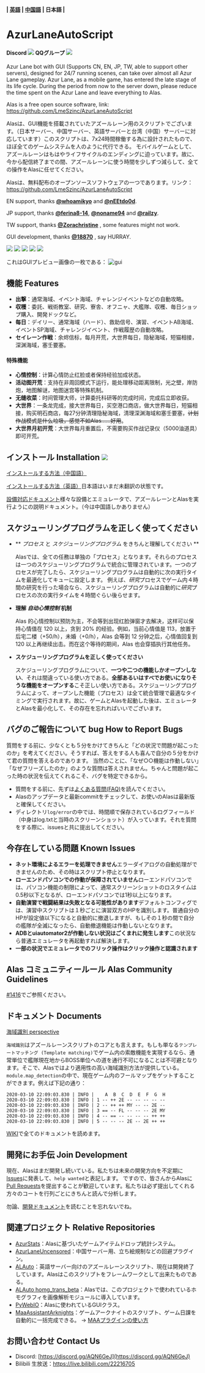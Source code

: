 **| [英語](README_en.md) | [中国語](README.md) | 日本語 |**


# AzurLaneAutoScript

#### Discord [![](https://img.shields.io/discord/720789890354249748?logo=discord&logoColor=ffffff&color=4e4c97)](https://discord.gg/AQN6GeJ) QQグループ  ![](https://img.shields.io/badge/QQ%20Group-1087735381-4e4c97)
Azur Lane bot with GUI (Supports CN, EN, JP, TW, able to support other servers), designed for 24/7 running scenes, can take over almost all Azur Lane gameplay. Azur Lane, as a mobile game, has entered the late stage of its life cycle. During the period from now to the server down, please reduce the time spent on the Azur Lane and leave everything to Alas.

Alas is a free open source software, link: https://github.com/LmeSzinc/AzurLaneAutoScript

Alasは、GUI機能を搭載されていたアズールレーン用のスクリプトでございます。（日本サーバー、中国サーバー、英語サーバーと台湾（中国）サーバーに対応しています）このスクリプトは、7x24時間稼働する為に設計されたもので、ほぼ全てのゲームシステムを人のように代行できる。
モバイルゲームとして、アズールレーンはもはやライフサイクルのエンディングに迫っています。故に、今から配信終了までの間、アズールレーンに使う時間を少しずつ減らして、全ての操作をAlasに任せてください。

Alasは、無料配布のオープンソースソフトウェアの一つであります。リンク：https://github.com/LmeSzinc/AzurLaneAutoScript

EN support, thanks **[@whoamikyo](https://github.com/whoamikyo)** and **[@nEEtdo0d](https://github.com/nEEtdo0d)**.

JP support, thanks **[@ferina8-14](https://github.com/ferina8-14)**, **[@noname94](https://github.com/noname94)** and **[@railzy](https://github.com/railzy)**.

TW support, thanks **[@Zorachristine](https://github.com/Zorachristine)** , some features might not work.

GUI development, thanks **[@18870](https://github.com/18870)** , say HURRAY.

![](https://img.shields.io/github/commit-activity/m/LmeSzinc/AzurLaneAutoScript?color=4e4c97) ![](https://img.shields.io/tokei/lines/github/LmeSzinc/AzurLaneAutoScript?color=4e4c97) ![](https://img.shields.io/github/repo-size/LmeSzinc/AzurLaneAutoScript?color=4e4c97) ![](https://img.shields.io/github/issues-closed/LmeSzinc/AzurLaneAutoScript?color=4e4c97) ![](https://img.shields.io/github/issues-pr-closed/LmeSzinc/AzurLaneAutoScript?color=4e4c97)

これはGUIプレビュー画像の一枚である：
![gui](https://raw.githubusercontent.com/LmeSzinc/AzurLaneAutoScript/master/doc/README.assets/gui.png)



## 機能 Features

- **出撃**：通常海域、イベント海域、チャレンジイベントなどの自動攻略。
- **収穫**：委託、戦術教室、研究、寮舎、オフニャ、大艦隊、収穫、毎日ショップ購入、開発ドックなど。
- **每日**：デイリー、通常海域（ハード）、救助信号、演習、イベントAB海域、イベントSP海域、チャレンジイベント、作戦履歴の自動攻略。
- **セイレーン作戦**：余烬信标，每月开荒，大世界每日，隐秘海域，短猫相接，深渊海域，塞壬要塞。

#### 特殊機能

- **心情控制**：计算心情防止红脸或者保持经验加成状态。
- **活动图开荒**：支持在非周回模式下运行，能处理移动距离限制，光之壁，岸防炮，地图解谜，地图迷宫等特殊机制。
- **无缝收菜**：时间管理大师，计算委托科研等的完成时间，完成后立即收获。
- **大世界**：一条龙完成，接大世界每日，买空港口商店，做大世界每日，短猫相接，购买明石商店，每27分钟清理隐秘海域，清理深渊海域和塞壬要塞，~~计划作战模式是什么垃圾，感觉不如Alas......好用~~。
- **大世界月初开荒**：大世界每月重置后，不需要购买作战记录仪（5000油道具）即可开荒。



## インストール Installation [![](https://img.shields.io/github/downloads/LmeSzinc/AzurLaneAutoScript/total?color=4e4c97)](https://github.com/LmeSzinc/AzurLaneAutoScript/releases)

[インストールする方法（中国語）](https://github.com/LmeSzinc/AzurLaneAutoScript/wiki/Installation_cn)

[インストールする方法（英語）](https://github.com/LmeSzinc/AzurLaneAutoScript/wiki/Installation_en)日本語はいまだ未翻訳の状態です。

[設備対応ドキュメント](https://github.com/LmeSzinc/AzurLaneAutoScript/wiki/Emulator_cn)様々な設備とエミュレータで、アズールレーンとAlasを実行ようにの説明ドキュメント。（今は中国語しかありません）


## スケジューリングプログラムを正しく使ってください

- ** *プロセス* と *スケジューリングプログラム* をきちんと理解してください **

  Alasでは、全ての任務は単独の「プロセス」となります。それらのプロセスは一つのスケジューリングプログラムで統合に管理されています。一つのプロセスが完了したら、スケジューリングプログラムは自動的に次の実行タイムを最適化してキューに設定します。
  例えば、*研究*プロセスでゲーム内４時間の研究を行った場合なら、スケジューリングプログラムは自動的に*研究*プロセスの次の実行タイムを４時間ぐらい後らせます。

- **理解 *自动心情控制* 机制**

  Alas 的心情控制以预防为主，不会等到出现红脸弹窗才去解决，这样可以保持心情值在 120 以上，贪到 20% 的经验。例如，当前心情值是 113，放置于后宅二楼（+50/h），未婚（+0/h），Alas 会等到 12 分钟之后，心情值回复到 120 以上再继续出击。而在这个等待的期间，Alas 也会穿插执行其他任务。

- **スケジューリングプログラムを正しく使ってください**

  スケジューリングプログラムについて、**一つや二つの機能しかオープンしない**、それは間違っている使い方である。**全部あるいはすべでお使いになりそうな機能をオープンする**こそ正しい使い方である。スケジューリングプログラムによって、オープンした機能（プロセス）は全て統合管理で最適なタイミングで実行されます。故に、ゲームとAlasを起動した後は、エミュレータとAlasを最小化して、その存在を忘れればいいでございます。


## バグのご報告について bug How to Report Bugs

質問をする前に、少なくとも５分をかけてきちんと「どの状況で問題が起こったのか」を考えてください。そうすれば、答えをする人も喜んで自分の５分をかけて君の質問を答えるのであります。
当然のことに、「なぜ○○機能は作動しない」「なぜフリーズしたのか」のような質問は答えされません。ちゃんと問題が起こった時の状況を伝えてくれるこそ、バグを特定できるから。

- 質問をする前に、先ずは[よくある質問(FAQ)](https://github.com/LmeSzinc/AzurLaneAutoScript/wiki/FAQ_en_cn)を読んでください。
- Alasのアップデータと最新commitをチェックして、お使いのAlasは最新版と確保してください。
- ディレクトリ`log/error`の中では、時間順で保存されているログフィールド（中身はlog.txtと当時のスクリーンショット）が入っています。それを質問をする際に、issuesと共に提出してください。



## 今存在している問題 Known Issues

- **ネット環境によるエラーを処理できません**エラーダイアログの自動処理ができませんのため、その時はスクリプト停止となります。
- **ローエンドパソコンでの作動が保障されていません**ローエンドパソコンでは、パソコン機能の制限によって、通常スクリーンショットのロスタイムは0.5秒以下となるが、ローエンドパソコンでは1秒以上になります。
- **自動演習で戦闘結果は失敗となる可能性があります**デフォルトコンフィグでは、演習中スクリプトは１秒ごとに演習双方のHPを識別します。普通自分のHPが設定値以下になると自動的に撤退しますが、もしその１秒の間で自分の艦隊が全滅になったら、自動撤退機能は作動しないとなります。
- **ADBとuiautomator2が作動しない状況はごくまれに発生します**この状況なら普通エミュレータを再起動すれば解決します。
- **一部の状況でエミュレータでのフリック操作はクリック操作と認識されます**



## Alas コミュニティールール Alas Community Guidelines

[#1416](https://github.com/LmeSzinc/AzurLaneAutoScript/issues/1416)でご参照ください。



## ドキュメント Documents

[海域識別 perspective](https://github.com/LmeSzinc/AzurLaneAutoScript/wiki/perspective)

`海域識別`はアズールレーンスクリプトのコアとも言えます。もしも単なる`テンプレートマッチング (Template matching)`でゲーム内の索敵機能を実現するなら、通常単位で艦隊現在地からBOSS単位への道を通行不可になることは不可避となります。そこで、Alasではより適用性の高い海域識別方法が提供している。`module.map_detection`の中で、現在ゲーム内のフールマップをゲットすることができます。例えば下記の通り：

```
2020-03-10 22:09:03.830 | INFO |    A  B  C  D  E  F  G  H
2020-03-10 22:09:03.830 | INFO | 1 -- ++ 2E -- -- -- -- --
2020-03-10 22:09:03.830 | INFO | 2 -- ++ ++ MY -- -- 2E --
2020-03-10 22:09:03.830 | INFO | 3 == -- FL -- -- -- 2E MY
2020-03-10 22:09:03.830 | INFO | 4 -- == -- -- -- -- ++ ++
2020-03-10 22:09:03.830 | INFO | 5 -- -- -- 2E -- 2E ++ ++
```

[WIKI](https://github.com/LmeSzinc/AzurLaneAutoScript/wiki)で全てのドキュメントを読めます。



## 開発にお手伝 Join Development

現在、Alasはまだ開発し続いている。私たちは未来の開発方向を不定期に[Issues](https://github.com/LmeSzinc/AzurLaneAutoScript/issues?q=is%3Aopen+is%3Aissue+label%3A%22help+wanted%22)に発表して、`help wanted`と表記します。
ですので、皆さんからAlasに[Pull Requests](https://github.com/LmeSzinc/AzurLaneAutoScript/pulls)を提出することが歓迎しています。私たちは必ず提出してくれる方々のコートを行列ごとにきちんと読んで分析します。

勿論、[開発ドキュメント](https://github.com/LmeSzinc/AzurLaneAutoScript/wiki/1.-Start)を読むことを忘れないでね。



## 関連プロジェクト Relative Repositories

- [AzurStats](https://azur-stats.lyoko.io/)：Alasに基づいたゲームアイテムドロップ統計システム。
- [AzurLaneUncensored](https://github.com/LmeSzinc/AzurLaneUncensored)：中国サーバー用、立ち絵規制などの回避プラグイン。
- [ALAuto](https://github.com/Egoistically/ALAuto)：英語サーバー向けのアズールレーンスクリプト、現在は開発終了しています。Alasはこのスクリプトをフレームワークとして出来たものである。
- [ALAuto homg_trans_beta](https://github.com/asd111333/ALAuto/tree/homg_trans_beta)：Alasでは、このプロジェクトで使われているホモグラフィを画像解析モジュールに導入しています。
- [PyWebIO](https://github.com/pywebio/PyWebIO)：Alasに使われているGUIクラス。
- [MaaAssistantArknights](https://github.com/MaaAssistantArknights/MaaAssistantArknights)：ゲームアークナイトのスクリプト、ゲーム日課を自動的に一括完成できる。 -> [MAAプラグインの使い方](https://github.com/LmeSzinc/AzurLaneAutoScript/wiki/submodule_maa_cn)



## お問い合わせ Contact Us

- Discord: [https://discord.gg/AQN6GeJ](https://discord.gg/AQN6GeJ)
- Bilibili 生放送：https://live.bilibili.com/22216705

